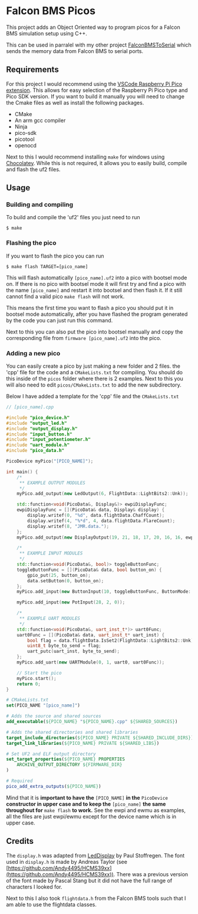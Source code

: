 # Falcon BMS Picos
This project adds an Object Oriented way to program picos for a Falcon BMS simulation setup using C++.

This can be used in parralel with my other project [FalconBMSToSerial](https://github.com/LucyV4/FalconBMSToSerial) which sends the memory data from Falcon BMS to serial ports.

## Requirements
For this project I would recommend using the [VSCode Raspberry Pi Pico extension](https://marketplace.visualstudio.com/items?itemName=raspberry-pi.raspberry-pi-pico). This allows for easy selection of the Raspberry Pi Pico type and Pico SDK version. If you want to build it manually you will need to change the Cmake files as well as install the following packages.
- CMake
- An arm gcc compiler
- Ninja
- pico-sdk
- picotool 
- openocd

Next to this I would recommend installing `make` for windows using [Chocolatey](https://chocolatey.org/). While this is not required, it allows you to easily build, compile and flash the uf2 files. 

## Usage

### Building and compiling
To build and compile the 'uf2' files you just need to run 
```
$ make
````

### Flashing the pico
If you want to flash the pico you can run
```
$ make flash TARGET=[pico_name]
```

This will flash automatically `[pico_name].uf2` into a pico with bootsel mode on. If there is no pico with bootsel mode it will first try and find a pico with the name `[pico_name]` and restart it into bootsel and then flash it. If it still cannot find a valid pico `make flash` will not work.

This means the first time you want to flash a pico you should put it in bootsel mode automatically, after you have flashed the program generated by the code you can just run this command.

Next to this you can also put the pico into bootsel manually and copy the corresponding file from `firmware [pico_name].uf2` into the pico.

### Adding a new pico
You can easily create a pico by just making a new folder and 2 files. the 'cpp' file for the code and a `CMakeLists.txt` for compiling. You should do this inside of the `picos` folder where there is 2 examples. Next to this you will also need to edit `picos/CMakeLists.txt` to add the new subdirectory.

Below I have added a template for the 'cpp' file and the `CMakeLists.txt`
```c++
// [pico_name].cpp

#include "pico_device.h"
#include "output_led.h"
#include "output_display.h"
#include "input_button.h"
#include "input_potentiometer.h"
#include "uart_module.h"
#include "pico_data.h"

PicoDevice myPico("[PICO_NAME]");

int main() {
	/*
	 ** EXAMPLE OUTPUT MODULES
	 */
	myPico.add_output(new LedOutput(6, FlightData::LightBits2::Unk));

	std::function<void(PicoData&, Display&)> ewpiDisplayFunc;
	ewpiDisplayFunc = [](PicoData& data, Display& display) {
		display.writef(0, "%d", data.flightData.ChaffCount);
		display.writef(4, "%*d", 4, data.flightData.FlareCount);
		display.writef(8, "JMR.data.");
	};
	myPico.add_output(new DisplayOutput(19, 21, 18, 17, 20, 16, 16, ewpiDisplayFunc));

	/*
	 ** EXAMPLE INPUT MODULES
	 */
	std::function<void(PicoData&, bool)> toggleButtonFunc;
	toggleButtonFunc = [](PicoData& data, bool button_on) {
		gpio_put(25, button_on);
		data.setButton(0, button_on);
	};
	myPico.add_input(new ButtonInput(10, toggleButtonFunc, ButtonMode::Toggle));

	myPico.add_input(new PotInput(28, 2, 0));

	/*
	 ** EXAMPLE UART MODULES
	 */
	std::function<void(PicoData&, uart_inst_t*)> uart0Func;
	uart0Func = [](PicoData& data, uart_inst_t* uart_inst) {
		bool flag = data.flightData.IsSet2(FlightData::LightBits2::Unk);
		uint8_t byte_to_send = flag;
		uart_putc(uart_inst, byte_to_send);
	};
	myPico.add_uart(new UARTModule(0, 1, uart0, uart0Func));

	// Start the pico
	myPico.start();
	return 0;
}
```

```cmake
# CMakeLists.txt
set(PICO_NAME "[pico_name]")

# Adds the source and shared sources
add_executable(${PICO_NAME} "${PICO_NAME}.cpp" ${SHARED_SOURCES})

# Adds the shared directories and shared libraries
target_include_directories(${PICO_NAME} PRIVATE ${SHARED_INCLUDE_DIRS})
target_link_libraries(${PICO_NAME} PRIVATE ${SHARED_LIBS})

# Set UF2 and ELF output directory
set_target_properties(${PICO_NAME} PROPERTIES
    ARCHIVE_OUTPUT_DIRECTORY ${FIRMWARE_DIR}
)

# Required
pico_add_extra_outputs(${PICO_NAME})
```

Mind that it is **important to have the** `[PICO_NAME]` **in the** `PicoDevice` **constructor in upper case and to keep the** `[pico_name]` **the same throughout for** `make flash` **to work.** See the ewpi and ewmu as examples, all the files are just ewpi/ewmu except for the device name which is in upper case.

## Credits
The `display.h` was adapted from [LedDisplay](https://github.com/PaulStoffregen/LedDisplay) by Paul Stoffregen. The font used in `display.h` is made by Andreas Taylor (see [https://github.com/Andy4495/HCMS39xx](https://github.com/Andy4495/HCMS39xx)). There was a previous version of the font made by Pascal Stang but it did not have the full range of characters I looked for.

Next to this I also took `flightdata.h` from the Falcon BMS tools such that I am able to use the flightdata classes.